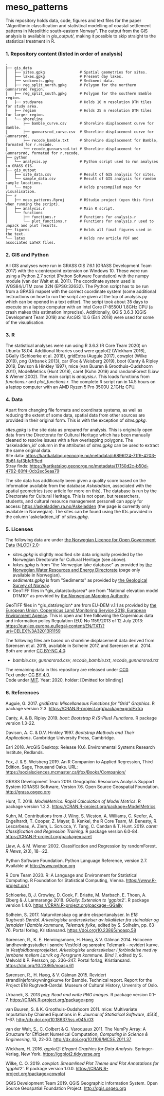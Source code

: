 # meso_patterns

This repository holds data, code, figures and text files for the paper "Algorithmic classification and statistical modelling of coastal settlement patterns in Mesolithic south-eastern Norway". The output from the GIS analysis is available in *gis_output/*, making it possible to skip straight to the statistical treatment in R. 

### 1. Repository content (listed in order of analysis)

    .                   
    ├── gis_data
    │   ├── sites.gpkg                # Spatial geometries for sites.
    │   ├── lakes.gpkg                # Present day lakes.
    │   ├── sediments.gpkg            # Sediment data.
    │   ├── reg_split_north.gpkg      # Polygon for the northern Gunnarsrød region.
    │   ├── reg_split_south.gpkg      # Polygon for the southern Bamble region.
    │   ├── studyarea                 # Holds 10 m resolution DTM tiles for study area.
    │   ├── region                    # Holds 25 m resolution DTM tiles for larger region.
    │   └── shoreline 
    │       ├── bamble_curve.csv      # Shoreline displacement curve for Bamble.
    │       ├── gunnarsrod_curve.csv  # Shoreline displacement curve for Gunnarsrød.
    │       ├── recode_bamble.txt     # Shoreline displacement for Bamble, formated for r.recode. 
    │       └── recode_gunnarsrod.txt # Shoreline displacement for Gunnarsrød, formated for r.recode.
    ├── python  
    │   └── analysis.py               # Python script used to run analyses in GRASS GIS.
    ├── gis_output
    │   ├── site_data.csv             # Result of GIS analysis for sites.  
    │   └── sample_data.csv           # Result of GIS analysis for random sample locations.
    │   └── maps                      # Holds precompiled maps for visualisation.
    ├── r
    │   ├── meso_patterns.Rproj       # RStudio project (open this first when running the script). 
    │   ├── analysis.r                # Main R script.
    │   └── functions
    │       ├── functions.r           # Functions for analysis.r
    │       └── plot_functions.r      # Functions for analysis.r used to unpack and plot results.
    ├── figures                       # Holds all final figures used in the text. 
    └── latex                         # Holds raw article PDF and associated LaTeX files.

    
### 2. GIS and Python
All GIS analyses were run in GRASS GIS 7.6.1 (GRASS Development Team 2017) with the v.centerpoint extension on Windows 10. These were run using a Python 2.7 script (Python Software Foundation) with the numpy module (van der Walt et al. 2011). The coordinate system used is WGS84/UTM zone 32N (EPSG:32632). The Python script has to be run from a GRASS mapset with the correct coordinate system (some additional instructions on how to run the script are given at the top of analysis.py which can be opened in a text editor). The script took about 35 days to execute on a laptop computer with an Intel Core i7-8550U 1.8GHz CPU (a crash makes this estimation imprecise). Additionally, QGIS 3.6.3 (QGIS Development Team 2019) and ArcGIS 10.6 (Esri 2018) were used for some of the visualisation.

### 3. R
The statistical analyses were run using R 3.6.3 (R Core Team 2020) on Ubuntu 18.04. Additional libraries used were ggplot2 (Wickham 2016), GGally (Schloerke et al. 2018), gridExtra (Auguie 2017), cowplot (Wilke 2019), png (Urbanek 2013), car (Fox & Weisberg 2019), boot (Canty & Ripley 2019; Davison & Hinkley 1997), mice (van Buuren & Groothuis-Oudshoorn 2011), ModelMetrics (Hunt 2018), caret (Kuhn 2019) and randomForest (Liaw & Wiener 2002). The main script is *analysis.r*. This loads functions from *functions.r* and *plot_functions.r*. The complete R script ran in 14.5 hours on a laptop computer with an AMD Ryzen 5 Pro 3500U 2.1GHz CPU. 

### 4. Data 
Apart from changing file formats and coordinate systems, as well as reducing the extent of some data, spatial data from other sources are provided in their original form. This is with the exception of *sites.gpkg*. 

*sites.gpkg* is the site data as prepared for analysis. This is originally open data from the Directorate for Cultural Heritage which has been manually cleaned to resolve issues with a few overlapping polygons. The 'askeladden_id' column in the attributes of *sites.gpkg* can be used to extract the same original data.  
Site data: https://kartkatalog.geonorge.no/metadata/c6896f24-71f9-4203-9b6f-faf3bfe1f5ed  
Stray finds: https://kartkatalog.geonorge.no/metadata/17150d2c-b50d-4792-80f4-0cb2ec5eaa79   

The site data has additionally been given a quality score based on the information available from the database *Askeladden*, associated with the spatial geometries (see article for more on this). The database is run by the Directorate for Cultural Heritage. This is not open, but researchers, students, and cultural resource management personell can apply for access:
https://askeladden.ra.no/Askeladden (the page is currently only available in Norwegian). The sites can be found using the IDs provided in the column 'askeladden_id' of *sites.gpkg*.

### 5. Licenses
The following data are under [the Norwegian Licence for Open Government Data (NLOD) 2.0](https://data.norge.no/nlod/en/2.0):  
* *sites.gpkg* is slightly modified site data originally provided by the Norwegian Directorate for Cultural Heritage (see above).  
* *lakes.gpkg* is from "the Norwegian lake database" as provided by [the Norwegian Water Resources and Energy Directorate](http://nedlasting.nve.no/gis/) (page only available in Norwegian).  
* *sediments.gpkg* is from "Sediments" as provided by [the Geological Survey of Norway](https://www.ngu.no/en/topic/datasets).   
* GeoTIFF files in *gis_data\studyarea\* are from "National elevation model DTM10" as provided by [the Norwegian Mapping Authority](https://hoydedata.no/LaserInnsyn/).

GeoTIFF files in *gis_data\region\* are from EU-DEM v.1.1 as provided by [the European Union, Copernicus Land Monitoring Service 2018, European Environment Agency](https://land.copernicus.eu/imagery-in-situ/eu-dem/eu-dem-v1.1). This is open and free following the Copernicus data and information policy Regulation (EU) No 1159/2013 of 12 July 2013: https://eur-lex.europa.eu/legal-content/EN/TXT/?uri=CELEX%3A32013R1159

The following files are based on shoreline displacement data derived from Sørensen et al. 2015, available in Solheim 2017, and Sørensen et al. 2014. Both are under [CC BY-NC 4.0](https://creativecommons.org/licenses/by-nc/4.0/):   
* *bamble.csv*, *gunnarsrod.csv*, *recode_bamble.txt*, *recode_gunnarsrod.txt*

The remaining data in this repository are released under [CC0](http://creativecommons.org/publicdomain/zero/1.0/).  
Text under [CC BY 4.0](http://creativecommons.org/licenses/by/4.0/).  
Code under [MIT](http://opensource.org/licenses/MIT). Year: 2020, holder: \[Omitted for blinding\]

### 6. References
Auguie, G. 2017. *gridExtra: Miscellaneous Functions for "Grid" Graphics*. R package version 2.3. https://CRAN.R-project.org/package=gridExtra 

Canty, A. & B. Ripley 2019. *boot: Bootstrap R (S-Plus) Functions*. R package version 1.3-22.

Davison, A. C. & D.V. Hinkley 1997. *Bootstrap Methods and Their Applications*. Cambridge University Press, Cambridge.

Esri 2018. ArcGIS Desktop: Release 10.6. Environmental Systems Research Institute, Redlands.

Fox, J. & S. Weisberg 2019. An R Companion to Applied Regression, Third Edition. Sage, Thousand Oaks. URL: https://socialsciences.mcmaster.ca/jfox/Books/Companion/

GRASS Development Team 2019. Geographic Resources Analysis Support System (GRASS) Software, Version 7.6. Open Source Geospatial Foundation. http://grass.osgeo.org

Hunt, T. 2018. *ModelMetrics: Rapid Calculation of Model Metrics*. R package version 1.2.2. https://CRAN.R-project.org/package=ModelMetrics

Kuhn, M. Contributions from J. Wing, S. Weston, A. Williams, C. Keefer, A. Engelhardt, T. Cooper, Z. Mayer, B. Kenkel, the R Core Team, M. Benesty, R. Lescarbeau, A. Ziem, L. Scrucca, Y. Tang, C. Candan & T. Hunt. 2019. *caret: Classification and Regression Training*. R package version 6.0-84. https://CRAN.R-project.org/package=caret

Liaw, A. & M. Wiener 2002. Classification and Regression by randomForest. *R News*, 2(3), 18--22.

Python Software Foundation. Python Language Reference, version 2.7. Available at http://www.python.org

R Core Team 2020. R: A Language and Environment for Statistical Computing. R Foundation for Statistical Computing, Vienna. https://www.R-project.org/

Schloerke, B, J. Crowley, D. Cook, F. Briatte, M. Marbach, E. Thoen, A. Elberg & J. Larmarange 2018. *GGally: Extension to 'ggplot2'*.  R package version 1.4.0. https://CRAN.R-project.org/package=GGally

Solheim, S. 2017. Naturvitenskap og andre ekspertanalyser. In *E18 Rugtvedt-Dørdal. Arkeologiske undersøkelser av lokaliteter fra steinalder og jernalder i Bamble kommune, Telemark fylke*, edited by S. Solheim, pp. 63-76. Portal forlag, Kristiansand. https://doi.org/10.23865/noasp.58

Sørensen, R., K. E. Henningsmoen, H. Høeg, & V. Gälman 2014. Holocene landhevningsstudier i søndre Vestfold og sørøstre Telemark – revidert kurve. In *Vestfoldbaneprosjektet. Arkeologiske undersøkelser i forbindelse med ny jernbane mellom Larvik og Porsgrunn kommune. Bind 1*, edited by S. Melvold & P. Persson, pp. 236–247. Portal forlag, Kristiansand. https://doi.org/10.23865/noasp.61

Sørensen, R., H. Høeg, & V. Gälman 2015. Revidert strandlinjeforskyvningskurve for Bamble. Technical report. Report for the Project E18 Rugtvedt-Dørdal. Museum of Cultural History, Unversity of Oslo.

Urbanek, S. 2013 *png: Read and write PNG images*. R package version 0.1-7. https://CRAN.R-project.org/package=png

van Buuren, S. & K. Groothuis-Oudshoorn 2011. mice: Multivariate Imputation by Chained Equations in R. *Journal of Statistical Software*, 45(3), 1-67. http://dx.doi.org/10.18637/jss.v045.i03

van der Walt, S., C. Colbert & G. Varoquaux 2011. The NumPy Array: A Structure for Efficient Numerical Computation, *Computing in Science & Engineering*, 13, 22-30. http://dx.doi.org/10.1109/MCSE.2011.37

Wickham, H. 2016. *ggplot2: Elegant Graphics for Data Analysis*. Springer-Verlag, New York. https://ggplot2.tidyverse.org

Wilke, C. O. 2019. *cowplot: Streamlined Plot Theme and Plot Annotations for 'ggplot2'*. R package version 1.0.0. https://CRAN.R-project.org/package=cowplot

QGIS Development Team 2019. QGIS Geographic Information System. Open Source Geospatial Foundation Project. http://qgis.osgeo.org

